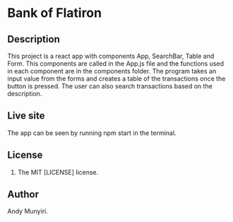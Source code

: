 # Bank of Flatiron
## Description
This project is a react app with  components App, SearchBar, Table and Form. This components are called in the App.js file and the functions used in each component are in the components folder. The program takes an input value from the forms and creates a table of the transactions once the button is pressed. The user can also search transactions based on the description.

## Live site
The app can be seen by running npm start in the terminal.

## License
1. The MIT [LICENSE] license.

## Author
Andy Munyiri.